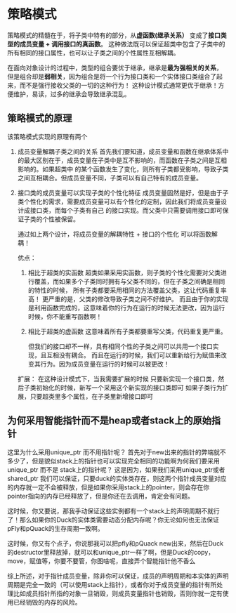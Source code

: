 # 策略模式   

策略模式的精髓在于，将子类中特有的部分，从**虚函数(继承关系）** 变成了**接口类型的成员变量 + 调用接口的真函数**。
这种做法既可以保证超类中包含了子类中的所有相同的接口属性，也可以让子类之间的个性属性互相解耦。

在面向对象设计的过程中，类型的组合要优于继承，继承是**最为强相关的关系**， 但是组合却是**弱相关**，因为组合是将一个行为接口类和一个实体接口类组合了起来，而不是强行接收父类的一切的这种行为！ 这种设计模式通常更优于继承！方便维护，易读，过多的继承会导致继承混乱。

## 策略模式的原理
该策略模式实现的原理有两个
1. 成员变量解耦子类之间的关系
    首先我们要知道，成员变量和函数在继承体系中的最大区别在于，成员变量在子类中是互不影响的，而函数在子类之间是互相影响的。如果超类中
    的某个函数发生了变化，则所有子类都受影响，导致子类之间互相耦合。但成员变量不同，子类可以有自己特有的成员变量。

2. 接口类的成员变量可以实现子类的个性化特征
     成员变量固然是好，但是由于子类个性化的需求，需要成员变量可以有个性化的定制，因此我们将成员变量设计成接口类，而每个子类有自己
     的接口实现。而父类中只需要调用接口即可保证子类的个性被保留。
     
     通过如上两个设计，将成员变量的解耦特性 + 接口的个性化 可以将函数解耦！
     
     优点：
     1. 相比于超类的实函数
           超类如果采用实函数，则子类的个性化需要对父类进行覆盖，而如果多个子类同时拥有与父类不同的，但在子类之间确是相同的特性的时候，
           所有子类都要采用相同的方法覆盖父类，这让代码重复率高！
           更严重的是，父类的修改导致子类之间不好维护。
           而且由于你的实现是利用函数完成的，这意味着你的行为在运行的时候无法更改，因为运行时候，你不能重写函数啊！
     
     2. 相比于超类的虚函数
           这意味着所有子类都要重写父类，代码重复更严重。
           
        但我们的接口却不一样，具有相同个性的子类之间可以共用一个接口实现，且互相没有耦合。
       而且在运行的时候，我们可以重新给行为赋值来改变其行为。因为成员变量在运行的时候可以被更改！
        
      扩展：
        在这种设计模式下，当我需要扩展的时候
        只要新实现一个接口类，然后子类初始化的时候，新写一个采用这个新实现的接口类即可
        如果子类行为扩展，只要超类里多个属性，在子类里新增接口即可
        
## 为何采用智能指针而不是heap或者stack上的原始指针 

这里为什么采用unique_ptr 而不用指针呢？ 首先对于new出来的指针的弊端就不多少了，但是貌似stack上的指针也可以实现完全相同的功能啊为何我们要采用unique_ptr 而不是 stack上的指针呢？ 
这是因为，如果我们采用unique_ptr或者shared_ptr 我们可以保证，只要duck的实体类存在，则这两个指针成员变量对应的内存就一定不会被释放，但是如果你采用stack上的pointer，则会存在你pointer指向的内存已经释放了，但是你还在去调用，肯定会有问题。

这时候，你又要说，那我手动保证这些实例都有一个stack上的声明周期不就行了！那么如果你的Duck的实体类需要动态分配内存呢？你无论如何也无法保证pFly和pQuack的生存周期一致啊。

这时候，你又有个点子，你说那我可以把pfly和pQuack new出来，然后在Duck的destructor里释放掉，就可以和unique_ptr一样了啊，但是Duck的copy， move，赋值等，你要不要管，你图啥呢，直接弄个智能指针他不香么

综上所述，对于指针成员变量，除非你可以保证，成员的声明周期和本实体的声明周期是完全一致的（可以使用stack上指针），或者你对于成员变量的指针有所处理比如成员指针所指的对象一旦销毁，则成员变量指针也销毁，否则你就一定有使用已经销毁的内存的风险。
     
 

